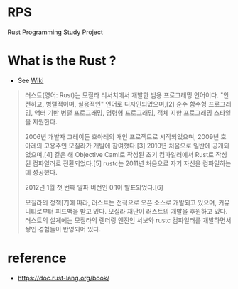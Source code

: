 # RPS
Rust Programming Study Project

# What is the Rust ? 
- See [Wiki](https://ko.wikipedia.org/wiki/%EB%9F%AC%EC%8A%A4%ED%8A%B8_(%ED%94%84%EB%A1%9C%EA%B7%B8%EB%9E%98%EB%B0%8D_%EC%96%B8%EC%96%B4))

> 러스트(영어: Rust)는 모질라 리서치에서 개발한 범용 프로그래밍 언어이다. "안전하고, 병렬적이며, 실용적인" 언어로 디자인되었으며,[2] 순수 함수형 프로그래밍, 액터 기반 병렬 프로그래밍, 명령형 프로그래밍, 객체 지향 프로그래밍 스타일을 지원한다.
> 
> 2006년 개발자 그레이든 호아레의 개인 프로젝트로 시작되었으며, 2009년 호아레의 고용주인 모질라가 개발에 참여했다.[3] 2010년 처음으로 일반에 공개되었으며,[4] 같은 해 Objective Caml로 작성된 초기 컴파일러에서 Rust로 작성된 컴파일러로 전환되었다.[5] rustc는 2011년 처음으로 자기 자신을 컴파일하는데 성공했다.
> 
> 2012년 1월 첫 번째 알파 버전인 0.1이 발표되었다.[6]
> 
> 모질라의 정책[7]에 따라, 러스트는 전적으로 오픈 소스로 개발되고 있으며, 커뮤니티로부터 피드백을 받고 있다. 모질라 재단이 러스트의 개발을 후원하고 있다. 러스트의 설계에는 모질라의 렌더링 엔진인 서보와 rustc 컴파일러를 개발하면서 쌓인 경험들이 반영되어 있다.

# reference
- https://doc.rust-lang.org/book/
